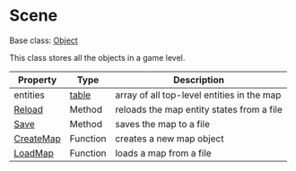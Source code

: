 # Scene

Base class: [Object](Object.md)

This class stores all the objects in a game level.

| Property | Type | Description |
|---|---|---|
| entities | [table](https://www.lua.org/manual/5.4/manual.html#6.6) | array of all top-level entities in the map |
| [Reload](Map_Reload.md) | Method | reloads the map entity states from a file |
| [Save](Map_Save.md) | Method | saves the map to a file |
| [CreateMap](CreateMap.md) | Function | creates a new map object |
| [LoadMap](LoadMap.md) | Function | loads a map from a file |
